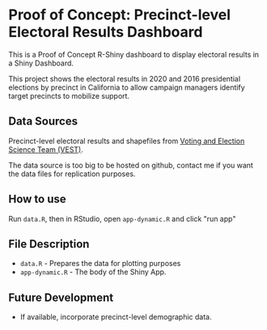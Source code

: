 # Proof of Concept: Precinct-level Electoral Results Dashboard

This is a Proof of Concept R-Shiny dashboard to display electoral results in a Shiny Dashboard.

This project shows the electoral results in 2020 and 2016 presidential elections by precinct in California to allow campaign managers identify target precincts to mobilize support.

## Data Sources
Precinct-level electoral results and shapefiles from [Voting and Election Science Team (VEST)](https://dataverse.harvard.edu/dataverse/electionscience).

The data source is too big to be hosted on github, contact me if you want the data files for replication purposes.

## How to use

Run `data.R`, then in RStudio, open `app-dynamic.R` and click "run app"

## File Description
- `data.R` - Prepares the data for plotting purposes
- `app-dynamic.R` - The body of the Shiny App.

## Future Development
- If available, incorporate precinct-level demographic data.
